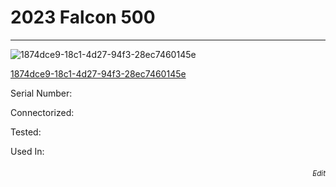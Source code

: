 # **2023 Falcon 500**
---

![1874dce9-18c1-4d27-94f3-28ec7460145e](https://mcquaidrobotics.github.io/inv/images/1874dce9-18c1-4d27-94f3-28ec7460145e.png)

[1874dce9-18c1-4d27-94f3-28ec7460145e](https://mcquaidrobotics.github.io/inv/images/labels/lb-1874dce9-18c1-4d27-94f3-28ec7460145e.png)

Serial Number: 

Connectorized: 

Tested: 

Used In: 


###### [<div style="text-align: right"><sub>Edit</sub></div>](https://github.com/McQuaidRobotics/inv/blob/main/guids/1874dce9-18c1-4d27-94f3-28ec7460145e.md)

